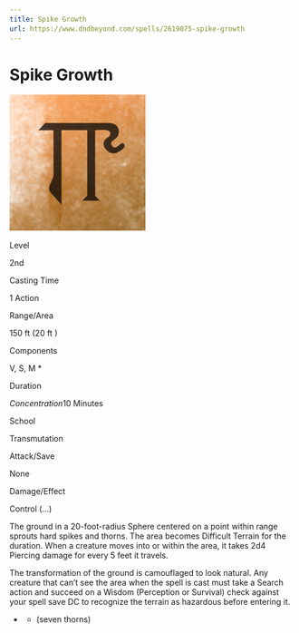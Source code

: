 ```yaml
---
title: Spike Growth
url: https://www.dndbeyond.com/spells/2619075-spike-growth
---
```


# Spike Growth

![Spike Growth](spike-growth.png)

Level

2nd

Casting Time

1 Action

Range/Area

150 ft
(20 ft )

Components

V, S, M *

Duration

*Concentration*10 Minutes

School

Transmutation

Attack/Save

None

Damage/Effect

Control (...)

The ground in a 20-foot-radius Sphere centered on a point within range sprouts hard spikes and thorns. The area becomes Difficult Terrain for the duration. When a creature moves into or within the area, it takes 2d4 Piercing damage for every 5 feet it travels.

The transformation of the ground is camouflaged to look natural. Any creature that can’t see the area when the spell is cast must take a Search action and succeed on a Wisdom (Perception or Survival) check against your spell save DC to recognize the terrain as hazardous before entering it.

* - (seven thorns)